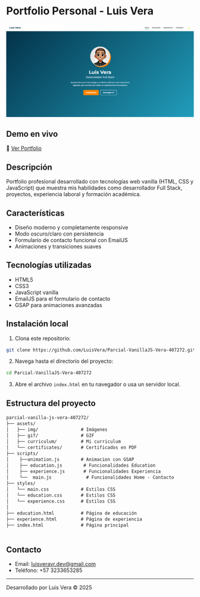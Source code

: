 # Portfolio Personal - Luis Vera

![Portfolio Screenshot](./assets/img/Screenshot%20Portfolio.png)

## Demo en vivo

🔗 [Ver Portfolio](https://parcial-vanilla-js-vera-407272.vercel.app/)

## Descripción

Portfolio profesional desarrollado con tecnologías web vanilla (HTML, CSS y JavaScript) que muestra mis habilidades como desarrollador Full Stack, proyectos, experiencia laboral y formación académica.

## Características

- Diseño moderno y completamente responsive
- Modo oscuro/claro con persistencia
- Formulario de contacto funcional con EmailJS
- Animaciones y transiciones suaves

## Tecnologías utilizadas

- HTML5
- CSS3
- JavaScript vanilla
- EmailJS para el formulario de contacto
- GSAP para animaciones avanzadas

## Instalación local

1. Clona este repositorio:

```bash
git clone https://github.com/LuisVera/Parcial-VanillaJS-Vera-407272.git
```

2. Navega hasta el directorio del proyecto:

```bash
cd Parcial-VanillaJS-Vera-407272
```

3. Abre el archivo `index.html` en tu navegador o usa un servidor local.

## Estructura del proyecto

```
parcial-vanilla-js-vera-407272/
├── assets/
│   ├── img/                # Imágenes
│   ├── gif/                # GIF
│   ├── curriculum/         # Mi curriculum
│   └── certificates/       # Certificados en PDF
├── scripts/
│    ├──animation.js        # Animacion con GSAP
│    ├── education.js        # Funcionalidades Education
│    ├── experience.js       # Funcionalidades Experiencia
│    └──  main.js             # Funcionalidades Home - Contacto
├── styles/
│   └── main.css            # Estilos CSS
│   └── education.css       # Estilos CSS
│   └── experience.css      # Estilos CSS
│
├── education.html          # Página de educación
├── experience.html         # Página de experiencia
├── index.html              # Página principal


```

## Contacto

- Email: luisveravr.dev@gmail.com
- Teléfono: +57 3233653285

---

Desarrollado por Luis Vera © 2025
